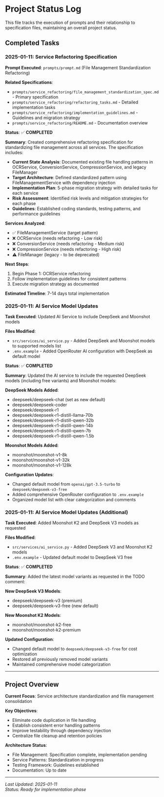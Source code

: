 # Project Status Log

This file tracks the execution of prompts and their relationship to specification files, maintaining an overall project status.

## Completed Tasks

### 2025-01-11: Service Refactoring Specification

**Prompt Executed**: `prompts/prompt.md` (File Management Standardization Refactoring)

**Related Specifications**:
- `prompts/service_refactoring/file_management_standardization_spec.md` - Primary specification
- `prompts/service_refactoring/refactoring_tasks.md` - Detailed implementation tasks
- `prompts/service_refactoring/implementation_guidelines.md` - Guidelines and migration strategy
- `prompts/service_refactoring/README.md` - Documentation overview

**Status**: ✅ **COMPLETED**

**Summary**:
Created comprehensive refactoring specification for standardizing file management across all services. The specification includes:

- **Current State Analysis**: Documented existing file handling patterns in OCRService, ConversionService, CompressionService, and legacy FileManager
- **Target Architecture**: Defined standardized pattern using FileManagementService with dependency injection
- **Implementation Plan**: 5-phase migration strategy with detailed tasks for each service
- **Risk Assessment**: Identified risk levels and mitigation strategies for each phase
- **Guidelines**: Established coding standards, testing patterns, and performance guidelines

**Services Analyzed**:
- ✅ FileManagementService (target pattern)
- ❌ OCRService (needs refactoring - Low risk)
- ❌ ConversionService (needs refactoring - Medium risk) 
- ❌ CompressionService (needs refactoring - High risk)
- ⚠️ FileManager (legacy - to be deprecated)

**Next Steps**:
1. Begin Phase 1: OCRService refactoring
2. Follow implementation guidelines for consistent patterns
3. Execute migration strategy as documented

**Estimated Timeline**: 7-14 days total implementation

### 2025-01-11: AI Service Model Updates

**Task Executed**: Updated AI Service to include DeepSeek and Moonshot models

**Files Modified**:
- `src/services/ai_service.py` - Added DeepSeek and Moonshot models to supported models list
- `.env.example` - Added OpenRouter AI configuration with DeepSeek as default model

**Status**: ✅ **COMPLETED**

**Summary**:
Updated the AI service to include the requested DeepSeek models (including free variants) and Moonshot models:

**DeepSeek Models Added**:
- deepseek/deepseek-chat (set as new default)
- deepseek/deepseek-coder
- deepseek/deepseek-r1
- deepseek/deepseek-r1-distill-llama-70b
- deepseek/deepseek-r1-distill-qwen-32b
- deepseek/deepseek-r1-distill-qwen-14b
- deepseek/deepseek-r1-distill-qwen-7b
- deepseek/deepseek-r1-distill-qwen-1.5b

**Moonshot Models Added**:
- moonshot/moonshot-v1-8k
- moonshot/moonshot-v1-32k
- moonshot/moonshot-v1-128k

**Configuration Updates**:
- Changed default model from `openai/gpt-3.5-turbo` to `deepseek/deepseek-v3-free`
- Added comprehensive OpenRouter configuration to `.env.example`
- Organized model list with clear categorization and comments

### 2025-01-11: AI Service Model Updates (Additional)

**Task Executed**: Added Moonshot K2 and DeepSeek V3 models as requested

**Files Modified**:
- `src/services/ai_service.py` - Added DeepSeek V3 and Moonshot K2 models
- `.env.example` - Updated default model to DeepSeek V3 free

**Status**: ✅ **COMPLETED**

**Summary**:
Added the latest model variants as requested in the TODO comment:

**New DeepSeek V3 Models**:
- deepseek/deepseek-v3 (premium)
- deepseek/deepseek-v3-free (new default)

**New Moonshot K2 Models**:
- moonshot/moonshot-k2-free
- moonshot/moonshot-k2-premium

**Updated Configuration**:
- Changed default model to `deepseek/deepseek-v3-free` for cost optimization
- Restored all previously removed model variants
- Maintained comprehensive model categorization

---

## Project Overview

**Current Focus**: Service architecture standardization and file management consolidation

**Key Objectives**:
- Eliminate code duplication in file handling
- Establish consistent error handling patterns
- Improve testability through dependency injection
- Centralize file cleanup and retention policies

**Architecture Status**:
- File Management: Specification complete, implementation pending
- Service Patterns: Standardization in progress
- Testing Framework: Guidelines established
- Documentation: Up to date

---

*Last Updated: 2025-01-11*  
*Status: Ready for implementation phase*